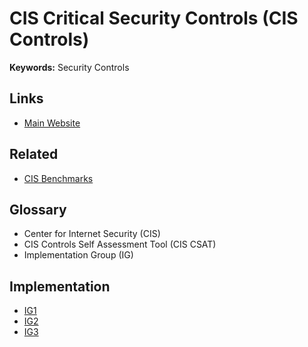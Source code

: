 # CIS Critical Security Controls (CIS Controls)

<!--
https://app.pluralsight.com/library/courses/security-controls-cis-controls/table-of-contents
-->

**Keywords:** Security Controls

## Links

- [Main Website](https://cisecurity.org/controls)

## Related

- [CIS Benchmarks](https://cisecurity.org/cis-benchmarks/)

## Glossary

- Center for Internet Security (CIS)
- CIS Controls Self Assessment Tool (CIS CSAT)
- Implementation Group (IG)

## Implementation

- [IG1](https://cisecurity.org/controls/implementation-groups/ig1)
- [IG2](https://cisecurity.org/controls/implementation-groups/ig2)
- [IG3](https://cisecurity.org/controls/implementation-groups/ig3)
